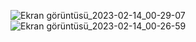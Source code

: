 ![Ekran görüntüsü_2023-02-14_00-29-07](https://user-images.githubusercontent.com/81004209/218593208-6c5929ab-41bf-4c79-b311-a8215144c5db.png)
![Ekran görüntüsü_2023-02-14_00-26-59](https://user-images.githubusercontent.com/81004209/218593240-5b6ade49-9111-4add-9948-d390db83a7f6.png)
